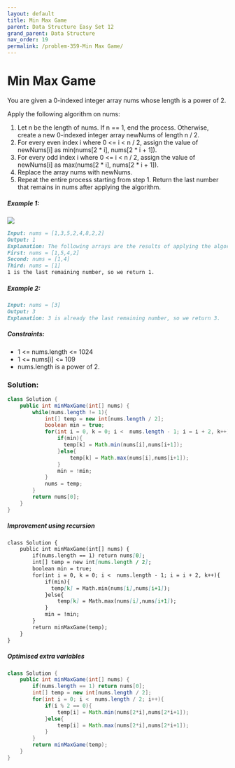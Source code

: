 ```yaml
---
layout: default
title: Min Max Game
parent: Data Structure Easy Set 12
grand_parent: Data Structure
nav_order: 19
permalink: /problem-359-Min Max Game/
---
```

# Min Max Game
You are given a 0-indexed integer array nums whose length is a power of 2.

Apply the following algorithm on nums:

1. Let n be the length of nums. If n == 1, end the process. Otherwise, create a new 0-indexed integer array newNums of length n / 2.
2. For every even index i where 0 <= i < n / 2, assign the value of newNums[i] as min(nums[2 * i], nums[2 * i + 1]).
3. For every odd index i where 0 <= i < n / 2, assign the value of newNums[i] as max(nums[2 * i], nums[2 * i + 1]).
4. Replace the array nums with newNums.
5. Repeat the entire process starting from step 1.
Return the last number that remains in nums after applying the algorithm.

##### Example 1:
![](../../assets/images/ds/example1drawio-1.png)
```markdown
Input: nums = [1,3,5,2,4,8,2,2]
Output: 1
Explanation: The following arrays are the results of applying the algorithm repeatedly.
First: nums = [1,5,4,2]
Second: nums = [1,4]
Third: nums = [1]
1 is the last remaining number, so we return 1.
```
##### Example 2:
```markdown
Input: nums = [3]
Output: 3
Explanation: 3 is already the last remaining number, so we return 3.
```
##### Constraints:
* 1 <= nums.length <= 1024
* 1 <= nums[i] <= 109
* nums.length is a power of 2.

### Solution:
```java
class Solution {
    public int minMaxGame(int[] nums) {
        while(nums.length != 1){
            int[] temp = new int[nums.length / 2];
            boolean min = true;
            for(int i = 0, k = 0; i <  nums.length - 1; i = i + 2, k++){
                if(min){
                  temp[k] = Math.min(nums[i],nums[i+1]);  
                }else{
                    temp[k] = Math.max(nums[i],nums[i+1]); 
                }
                min = !min;
            }
            nums = temp;
        }
        return nums[0];
    }
}
```
##### Improvement using recursion
```markdown
class Solution {
    public int minMaxGame(int[] nums) {
        if(nums.length == 1) return nums[0];
        int[] temp = new int[nums.length / 2];
        boolean min = true;
        for(int i = 0, k = 0; i <  nums.length - 1; i = i + 2, k++){
            if(min){
              temp[k] = Math.min(nums[i],nums[i+1]);  
            }else{
                temp[k] = Math.max(nums[i],nums[i+1]); 
            }
            min = !min;
        }
        return minMaxGame(temp);
    }
}
```
##### Optimised extra variables
```java
class Solution {
    public int minMaxGame(int[] nums) {
        if(nums.length == 1) return nums[0];
        int[] temp = new int[nums.length / 2];
        for(int i = 0; i <  nums.length / 2; i++){
            if(i % 2 == 0){
                temp[i] = Math.min(nums[2*i],nums[2*i+1]);
            }else{
                temp[i] = Math.max(nums[2*i],nums[2*i+1]);
            }
        }
        return minMaxGame(temp);
    }
}
```